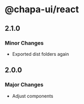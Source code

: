 # @chapa-ui/react

## 2.1.0

### Minor Changes

- Exported dist folders again

## 2.0.0

### Major Changes

- Adjust components
